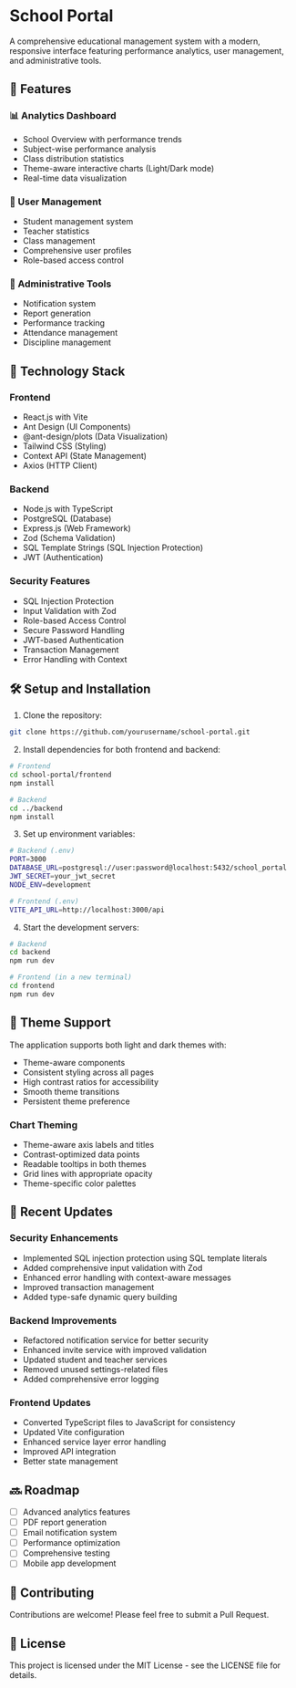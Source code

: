 # School Portal

A comprehensive educational management system with a modern, responsive interface featuring performance analytics, user management, and administrative tools.

## 🎯 Features

### 📊 Analytics Dashboard
- School Overview with performance trends
- Subject-wise performance analysis
- Class distribution statistics
- Theme-aware interactive charts (Light/Dark mode)
- Real-time data visualization

### 👥 User Management
- Student management system
- Teacher statistics
- Class management
- Comprehensive user profiles
- Role-based access control

### 📝 Administrative Tools
- Notification system
- Report generation
- Performance tracking
- Attendance management
- Discipline management

## 🚀 Technology Stack

### Frontend
- React.js with Vite
- Ant Design (UI Components)
- @ant-design/plots (Data Visualization)
- Tailwind CSS (Styling)
- Context API (State Management)
- Axios (HTTP Client)

### Backend
- Node.js with TypeScript
- PostgreSQL (Database)
- Express.js (Web Framework)
- Zod (Schema Validation)
- SQL Template Strings (SQL Injection Protection)
- JWT (Authentication)

### Security Features
- SQL Injection Protection
- Input Validation with Zod
- Role-based Access Control
- Secure Password Handling
- JWT-based Authentication
- Transaction Management
- Error Handling with Context

## 🛠️ Setup and Installation

1. Clone the repository:
```bash
git clone https://github.com/yourusername/school-portal.git
```

2. Install dependencies for both frontend and backend:
```bash
# Frontend
cd school-portal/frontend
npm install

# Backend
cd ../backend
npm install
```

3. Set up environment variables:
```bash
# Backend (.env)
PORT=3000
DATABASE_URL=postgresql://user:password@localhost:5432/school_portal
JWT_SECRET=your_jwt_secret
NODE_ENV=development

# Frontend (.env)
VITE_API_URL=http://localhost:3000/api
```

4. Start the development servers:
```bash
# Backend
cd backend
npm run dev

# Frontend (in a new terminal)
cd frontend
npm run dev
```

## 🎨 Theme Support

The application supports both light and dark themes with:
- Theme-aware components
- Consistent styling across all pages
- High contrast ratios for accessibility
- Smooth theme transitions
- Persistent theme preference

### Chart Theming
- Theme-aware axis labels and titles
- Contrast-optimized data points
- Readable tooltips in both themes
- Grid lines with appropriate opacity
- Theme-specific color palettes

## 🔄 Recent Updates

### Security Enhancements
- Implemented SQL injection protection using SQL template literals
- Added comprehensive input validation with Zod
- Enhanced error handling with context-aware messages
- Improved transaction management
- Added type-safe dynamic query building

### Backend Improvements
- Refactored notification service for better security
- Enhanced invite service with improved validation
- Updated student and teacher services
- Removed unused settings-related files
- Added comprehensive error logging

### Frontend Updates
- Converted TypeScript files to JavaScript for consistency
- Updated Vite configuration
- Enhanced service layer error handling
- Improved API integration
- Better state management

## 🔜 Roadmap

- [ ] Advanced analytics features
- [ ] PDF report generation
- [ ] Email notification system
- [ ] Performance optimization
- [ ] Comprehensive testing
- [ ] Mobile app development

## 🤝 Contributing

Contributions are welcome! Please feel free to submit a Pull Request.

## 📝 License

This project is licensed under the MIT License - see the LICENSE file for details.